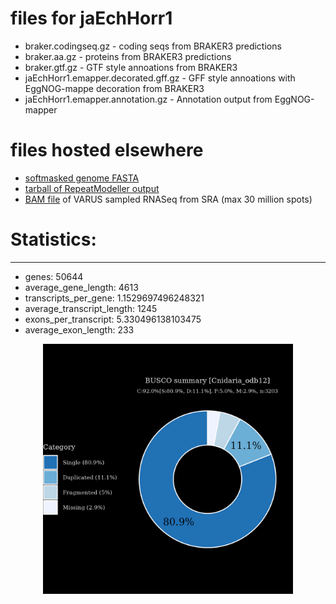 # files for jaEchHorr1

* braker.codingseq.gz - coding seqs from BRAKER3 predictions
* braker.aa.gz - proteins from BRAKER3 predictions
* braker.gtf.gz - GTF style annoations from BRAKER3
* jaEchHorr1.emapper.decorated.gff.gz - GFF style annoations with EggNOG-mappe decoration from BRAKER3
* jaEchHorr1.emapper.annotation.gz - Annotation output from EggNOG-mapper

# files hosted elsewhere
* [softmasked genome FASTA](https://asg_hubs.cog.sanger.ac.uk/jaEchHorr1/jaEchHorr1.fa.masked)
* [tarball of RepeatModeller output](https://asg_hubs.cog.sanger.ac.uk/jaEchHorr1/jaEchHorr1.tar.xz)
* [BAM file](https://asg_hubs.cog.sanger.ac.uk/jaEchHorr1/VARUS_modified.bam) of VARUS sampled RNASeq from SRA (max 30 million spots)

# Statistics:

---
 * genes: 50644
 * average_gene_length: 4613
 * transcripts_per_gene: 1.1529697496248321
 * average_transcript_length: 1245
 * exons_per_transcript: 5.330496138103475
 * average_exon_length: 233


<div style="text-align: center;">
  <img src="jaEchHorr1_busco.jpeg" alt="Plot of BUSCO results" width="400"/>
</div>

